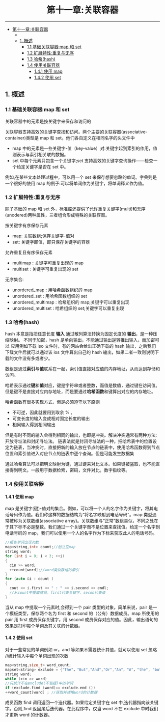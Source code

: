 # <center>第十一章:关联容器

<a id="markdown-center第十一章关联容器" name="center第十一章关联容器"></a>

---

<!-- TOC -->

- [第十一章:关联容器](#第十一章关联容器)
  - [](#)
  - [1. 概述](#1-概述)
    - [1.1 基础关联容器:map 和 set](#11-基础关联容器map-和-set)
    - [1.2 扩展特性:重复与无序](#12-扩展特性重复与无序)
    - [1.3 哈希(hash)](#13-哈希hash)
    - [1.4 使用关联容器](#14-使用关联容器)
      - [1.4.1 使用 map](#141-使用-map)
      - [1.4.2 使用 set](#142-使用-set)

## <!-- /TOC -->

## 1. 概述

### 1.1 基础关联容器:map 和 set

<a id="markdown-概述" name="概述"></a>

关联容器中的元素是按关键字来保存和访问的

关联容器支持高效的关键字查找和访问。两个主要的关联容器(associative-container)类型是 map 和 set。他们各自定义在相同名字的头文件中

- map 中的元素是一些关键字-值（key-value）对:关键字起到索引的作用，值则表示与索引相关联的数据。
- set 中每个元素只包含一个关键字;set 支持高效的关键字查询操作——检查一个给定关键字是否在 set 中。

例如,在某些文本处理过程中，可以用一个 set 来保存想要忽略的单词。字典则是一个很好的使用 map 的例子:可以将单词作为关键字，将单词释义作为值。

### 1.2 扩展特性:重复与无序

除了基础的 map 和 set 外，标准库还提供了允许重复关键字(multi)和无序(unodered)两种属性，三者组合形成特殊的关联容器。

按关键字有序保存元素

- map: 关联数组;保存关键字-值对
- set: 关键字即值，即只保存关键字的容器

允许重复且有序保存元素

- multimap : 关键字可重复出现的 map
- multiset : 关键字可重复出现的 set

无序集合:

- unordered_map : 用哈希函数组织的 map
- unordered_set : 用哈希函数组织的 set
- unordered_multimap : 哈希组织的 map;关键字可以重复出现
- unordered_multiset : 哈希组织的 set;关键字可以重复出现

### 1.3 哈希(hash)

hash 本意是指把任意长度 **输入** 通过散列算法转换为固定长度的 **输出**，是一种压缩映射。
不同于加密，hash 是单向输出，不能通过输出逆转推出输入，而加密可以
应用例如下载 iso 文件时，有的网站会给出正确下载的 hash 输出，之后我们下载文件后就可以通过该 ios 文件算出自己的 hash 输出，如果二者一致则说明下载的文件没有多或者少。

数组是通过**索引**与**值**联系在一起，索引值直接对应值的内存地址，从而达到存储和访问。

哈希表示通过**键**和**值**对应，键是字符串或者整数，而值是数值，通过键在访问值。但是键不是直接对应内存地址，而是要通过**哈希函数**和键算出对应的内存地址。

哈希函数有很多实现方式，但是必须遵守以下原则

- 不可逆，因此就要用到取余 % ，
- 可变长度的输入变成相对固定长度的输出
- 相同输入得到相同输出

但是有时不同的输入会得到相同的输出，也即是冲突。解决冲突通常有两种方法:开放寻址法和封闭寻址法。
链表法就是封闭寻址法的一种，把哈希表中的位置设定为链表，当冲突时，直接把新的输入放在节点的链表中，使用哈希函数得到节点位置和索引值进入对应节点的链表中逐个查询。但是可能发生数据集

通过哈希算法可以把明文映射为键，通过键来对比文本。如果键被盗取，也不能直接得到明文。一般用于数据检索，密码，文件对比，数字指纹等。

### 1.4 使用关联容器

#### 1.4.1 使用 map

map 是关键字(键)-值对的集合。例如，可以将一个人的名字作为关键字，将其电话号码作为值。我们称这样的数据结构为“将名字映射到电话号码”。map 类型通常被称为关联数组(associative array)。关联数组与“正常”数组类似，不同之处在于其下标不必是整数。我们通过一个关键字而不是位置来查找值。给定一个名字到电话号码的 map，我们可以使用一个人的名字作为下标来获取此人的电话号码。

```cpp
//报告单词出现次数
map<string,int> count;//创立空map
string word;
for (int i = 0; i < 3; ++i)
{
  cin >> word;
  ++count[word];//word类似数组的索引
}
for (auto &i : count )
{
  cout << i.first << " : " << i.second << endl;
  //从count中提取成员，first代表关键字，secon代表值
}
```

当从 map 中提取一个元素时,会得到一个 pair 类型的对象，简单来说，pair 是一个模板类型，保存两个名为 first 和 second 的（公有）数据成员。map 所使用的 pair 用 first 成员保存关键字，用 second 成员保存对应的值。因此，输出语句的效果是打印每个单词及其关联的计数器。

#### 1.4.2 使用 set

对于一些常见的单词例如 or，and 等如果不需要统计其值，就可以使用 set 忽略
//统计输入中每个单词出现的次数

```cpp
map<string,size_t> word_count;
mapset<string> exclude = {"The"，"But","And","Or","An"，"A"，"the", "but", "and", "or", "an", "a"};
string word;
while (cin >> word)
//只统计不在exclude(不包括)中的单词
if (exclude.find (word)== exclude.end ())
++word_count[word] ; //获取并递增word的计数器
```

成员函数 find 调用返回一个迭代器。如果给定关键字在 set 中,迭代器指向该关键字。否则,find 返回尾后迭代器。在此程序中，仅当 word 不在 exclude 中时我们才更新 word 的计数器。
